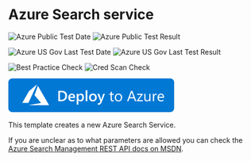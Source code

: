 # Azure Search service

![Azure Public Test Date](https://azurequickstartsservice.blob.core.windows.net/badges/101-azure-search-create/PublicLastTestDate.svg)
![Azure Public Test Result](https://azurequickstartsservice.blob.core.windows.net/badges/101-azure-search-create/PublicDeployment.svg)

![Azure US Gov Last Test Date](https://azurequickstartsservice.blob.core.windows.net/badges/101-azure-search-create/FairfaxLastTestDate.svg)
![Azure US Gov Last Test Result](https://azurequickstartsservice.blob.core.windows.net/badges/101-azure-search-create/FairfaxDeployment.svg)

![Best Practice Check](https://azurequickstartsservice.blob.core.windows.net/badges/101-azure-search-create/BestPracticeResult.svg)
![Cred Scan Check](https://azurequickstartsservice.blob.core.windows.net/badges/101-azure-search-create/CredScanResult.svg)

[![Deploy to Azure](https://raw.githubusercontent.com/Azure/azure-quickstart-templates/master/1-CONTRIBUTION-GUIDE/images/deploytoazure.svg?sanitize=true)](https://portal.azure.com/#create/Microsoft.Template/uri/https%3A%2F%2Fraw.githubusercontent.com%2FAzure%2Fazure-quickstart-templates%2Fmaster%2F101-azure-search-create%2Fazuredeploy.json)

    


This template creates a new Azure Search Service.

If you are unclear as to what parameters are allowed you can check the [Azure Search Management REST API docs on MSDN](https://msdn.microsoft.com/en-us/library/azure/dn832687.aspx).


